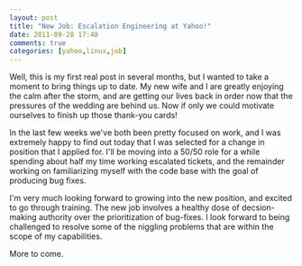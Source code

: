 ```yaml
---
layout: post
title: "New Job: Escalation Engineering at Yahoo!"
date: 2011-09-28 17:48
comments: true
categories: [yahoo,linux,job]
---
```

Well, this is my first real post in several months, but I wanted to take a moment to bring things up to date.<!--more-->
My new wife and I are greatly enjoying the calm after the storm, and are getting our lives back in order now that the pressures of the wedding are behind us. Now if only we could motivate ourselves to finish up those thank-you cards!

In the last few weeks we've both been pretty focused on work, and I was extremely happy to find out today that I was selected for a change in position that I applied for. I'll be moving into a 50/50 role for a while spending about half my time working escalated tickets, and the remainder working on familiarizing myself with the code base with the goal of producing bug fixes.

I'm very much looking forward to growing into the new position, and excited to go through training. The new job involves a healthy dose of decsion-making authority over the prioritization of bug-fixes. I look forward to being challenged to resolve some of the niggling problems that are within the scope of my capabilities.

More to come.
